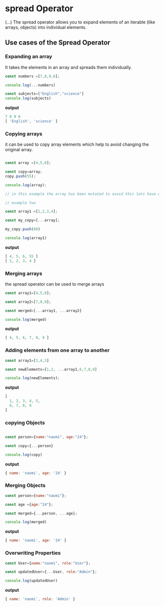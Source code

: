# spread Operator
(...) The spread operator allows you to expand elements of an iterable (like arrays, objects) into individual elements.

## Use cases of the Spread Operator
### Expanding an array
It  takes the elements in an array and spreads them individually.

```js
const numbers =[7,8,9,6];

console.log(...numbers)

const subjects=["English","science"]
console.log(subjects)
```

**output**
```js
7 8 9 6
[ 'English', 'science' ]
```

### Copying arrays
it can be used to copy array elements which help to avoid changing the original array.

```js

const array =[4,5,6];

const copy=array;
copy.push(55);

console.log(array);

// in this example the array has been mutated to avoid this lets have example 2

// example two

const array1 =[1,2,3,4];

const my_copy=[...array];

my_copy.push(80)

console.log(array1)
```

**output**

```js
[ 4, 5, 6, 55 ]
[ 1, 2, 3, 4 ]
```

### Merging arrays
the spread operator can be used to merge arrays

```js
const array1=[4,5,6];

const array2=[7,8,9];

const merged=[...array1, ...array2]

console.log(merged)
```

**output**
```js
[ 4, 5, 6, 7, 8, 9 ]
```

### Adding elements from one array to another

```js
const array1=[3,4,5]

const newElements=[1,2, ...array1,6,7,8,9]

console.log(newElements);
```

**output**

```js
[
  1, 2, 3, 4, 5,
  6, 7, 8, 9
]
```

### copying Objects

```js

const person={name:"naomi", age:"24"};

const copy={...person}

console.log(copy)
```

**output**
```js
{ name: 'naomi', age: '24' }
```

### Merging Objects

```js
const person={name:"naomi"};

const age ={age:"24"};

const merged={...person, ...age};

console.log(merged)

```

**output**
```js
{ name: 'naomi', age: '24' }
```

### Overwriting Properties

```js
const User={name:"naomi", role:"User"};

const updatedUser={...User, role:"Admin"};

console.log(updatedUser)
```

**output**
```js
{ name: 'naomi', role: 'Admin' }
```
